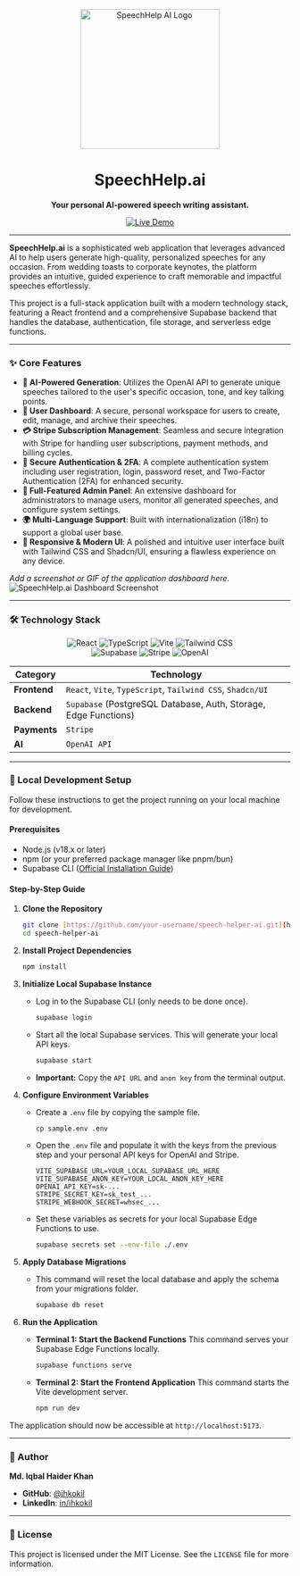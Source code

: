 <div align="center">
  <img src="https://yotrueuqjxmgcwlbbyps.supabase.co/storage/v1/object/public/images//SpeechHelp_Logo.svg" alt="SpeechHelp AI Logo" width="250"/>
  <br />
  <h1>SpeechHelp.ai</h1>
  <p><strong>Your personal AI-powered speech writing assistant.</strong></p>
  <p>
    <a href="https://speechhelp.ai/" target="_blank">
      <img src="https://img.shields.io/badge/Live_Demo-4CAF50?style=for-the-badge&logo=react&logoColor=white" alt="Live Demo"/>
    </a>
  </p>
</div>

---

**SpeechHelp.ai** is a sophisticated web application that leverages advanced AI to help users generate high-quality, personalized speeches for any occasion. From wedding toasts to corporate keynotes, the platform provides an intuitive, guided experience to craft memorable and impactful speeches effortlessly.

This project is a full-stack application built with a modern technology stack, featuring a React frontend and a comprehensive Supabase backend that handles the database, authentication, file storage, and serverless edge functions.

---

### ✨ Core Features

* **🤖 AI-Powered Generation**: Utilizes the OpenAI API to generate unique speeches tailored to the user's specific occasion, tone, and key talking points.
* **👤 User Dashboard**: A secure, personal workspace for users to create, edit, manage, and archive their speeches.
* **💳 Stripe Subscription Management**: Seamless and secure integration with Stripe for handling user subscriptions, payment methods, and billing cycles.
* **🔐 Secure Authentication & 2FA**: A complete authentication system including user registration, login, password reset, and Two-Factor Authentication (2FA) for enhanced security.
* **👑 Full-Featured Admin Panel**: An extensive dashboard for administrators to manage users, monitor all generated speeches, and configure system settings.
* **🌍 Multi-Language Support**: Built with internationalization (i18n) to support a global user base.
* **📱 Responsive & Modern UI**: A polished and intuitive user interface built with Tailwind CSS and Shadcn/UI, ensuring a flawless experience on any device.

_Add a screenshot or GIF of the application dashboard here._
![SpeechHelp.ai Dashboard Screenshot](https://speechhelp.ai/og-image.png)

---

### 🛠️ Technology Stack

<p align="center">
  <img src="https://img.shields.io/badge/React-61DAFB?style=for-the-badge&logo=react&logoColor=black" alt="React"/>
  <img src="https://img.shields.io/badge/TypeScript-3178C6?style=for-the-badge&logo=typescript&logoColor=white" alt="TypeScript"/>
  <img src="https://img.shields.io/badge/Vite-646CFF?style=for-the-badge&logo=vite&logoColor=white" alt="Vite"/>
  <img src="https://img.shields.io/badge/Tailwind_CSS-06B6D4?style=for-the-badge&logo=tailwindcss&logoColor=white" alt="Tailwind CSS"/>
  <br />
  <img src="https://img.shields.io/badge/Supabase-3FCF8E?style=for-the-badge&logo=supabase&logoColor=white" alt="Supabase"/>
  <img src="https://img.shields.io/badge/Stripe-626CD9?style=for-the-badge&logo=stripe&logoColor=white" alt="Stripe"/>
  <img src="https://img.shields.io/badge/OpenAI-412991?style=for-the-badge&logo=openai&logoColor=white" alt="OpenAI"/>
</p>

| Category      | Technology                                                                                                  |
| ------------- | ----------------------------------------------------------------------------------------------------------- |
| **Frontend** | `React`, `Vite`, `TypeScript`, `Tailwind CSS`, `Shadcn/UI`                                                    |
| **Backend** | `Supabase` (PostgreSQL Database, Auth, Storage, Edge Functions)                                             |
| **Payments** | `Stripe`                                                                                                    |
| **AI** | `OpenAI API`                                                                                                |

---

### 🚀 Local Development Setup

Follow these instructions to get the project running on your local machine for development.

#### **Prerequisites**

* Node.js (v18.x or later)
* npm (or your preferred package manager like pnpm/bun)
* Supabase CLI ([Official Installation Guide](https://supabase.com/docs/guides/cli/getting-started))

#### **Step-by-Step Guide**

1.  **Clone the Repository**
    ```sh
    git clone [https://github.com/your-username/speech-helper-ai.git](https://github.com/your-username/speech-helper-ai.git)
    cd speech-helper-ai
    ```

2.  **Install Project Dependencies**
    ```sh
    npm install
    ```

3.  **Initialize Local Supabase Instance**
    * Log in to the Supabase CLI (only needs to be done once).
        ```sh
        supabase login
        ```
    * Start all the local Supabase services. This will generate your local API keys.
        ```sh
        supabase start
        ```
    * **Important:** Copy the `API URL` and `anon key` from the terminal output.

4.  **Configure Environment Variables**
    * Create a `.env` file by copying the sample file.
        ```sh
        cp sample.env .env
        ```
    * Open the `.env` file and populate it with the keys from the previous step and your personal API keys for OpenAI and Stripe.
        ```env
        VITE_SUPABASE_URL=YOUR_LOCAL_SUPABASE_URL_HERE
        VITE_SUPABASE_ANON_KEY=YOUR_LOCAL_ANON_KEY_HERE
        OPENAI_API_KEY=sk-...
        STRIPE_SECRET_KEY=sk_test_...
        STRIPE_WEBHOOK_SECRET=whsec_...
        ```
    * Set these variables as secrets for your local Supabase Edge Functions to use.
        ```sh
        supabase secrets set --env-file ./.env
        ```

5.  **Apply Database Migrations**
    * This command will reset the local database and apply the schema from your migrations folder.
        ```sh
        supabase db reset
        ```

6.  **Run the Application**
    * **Terminal 1: Start the Backend Functions**
        This command serves your Supabase Edge Functions locally.
        ```sh
        supabase functions serve
        ```
    * **Terminal 2: Start the Frontend Application**
        This command starts the Vite development server.
        ```sh
        npm run dev
        ```

The application should now be accessible at `http://localhost:5173`.

---

### 👤 Author

**Md. Iqbal Haider Khan**

* **GitHub**: [@ihkokil](https://github.com/ihkokil)
* **LinkedIn**: [in/ihkokil](https://www.linkedin.com/in/ihkokil/)

---

### 📄 License

This project is licensed under the MIT License. See the `LICENSE` file for more information.